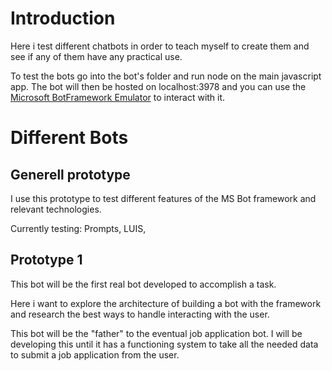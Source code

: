 # Introduction

Here i test different chatbots in order to teach myself to create
them and see if any of them have any practical use.

To test the bots go into the bot's folder and run node on the main
javascript app.
The bot will then be hosted on localhost:3978 and you can use the
[Microsoft BotFramework Emulator](https://github.com/Microsoft/BotFramework-Emulator) to interact with it.

# Different Bots
## Generell prototype

I use this prototype to test different features of the MS Bot
framework and relevant technologies.

Currently testing: Prompts, LUIS,

## Prototype 1

This bot will be the first real bot developed to accomplish a task.

Here i want to explore the architecture of building a bot with the
framework and research the best ways to handle interacting with the
user.

This bot will be the "father" to the eventual job application bot. I
will be developing this until it has a functioning system to take
all the needed data to submit a job application from the user.

